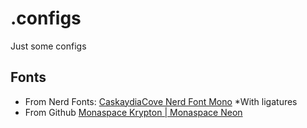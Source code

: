# .configs

Just some configs

## Fonts

- From Nerd Fonts: [CaskaydiaCove Nerd Font Mono](https://www.nerdfonts.com/font-downloads#:~:text=Reserved%20Font%20Name%3A-,Cascadia%20Code,-%E2%80%A2%20Version%3A%202111.01) *With ligatures
- From Github [Monaspace Krypton | Monaspace Neon](https://github.com/githubnext/monaspace#monaspace)

